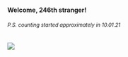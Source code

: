 #### Welcome, 246th stranger!

###### <sup>P.S. counting started approximately in 10.01.21</sup>

<img src="https://kraftwerk28.pp.ua/vcnt.png"></img>
